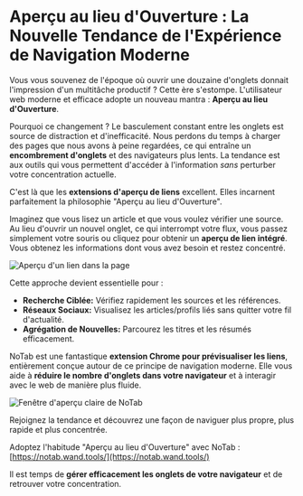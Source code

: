 # Aperçu au lieu d'Ouverture : La Nouvelle Tendance de l'Expérience de Navigation Moderne

Vous vous souvenez de l'époque où ouvrir une douzaine d'onglets donnait l'impression d'un multitâche productif ? Cette ère s'estompe. L'utilisateur web moderne et efficace adopte un nouveau mantra : **Aperçu au lieu d'Ouverture**.

Pourquoi ce changement ? Le basculement constant entre les onglets est source de distraction et d'inefficacité. Nous perdons du temps à charger des pages que nous avons à peine regardées, ce qui entraîne un **encombrement d'onglets** et des navigateurs plus lents. La tendance est aux outils qui vous permettent d'accéder à l'information *sans* perturber votre concentration actuelle.

C'est là que les **extensions d'aperçu de liens** excellent. Elles incarnent parfaitement la philosophie "Aperçu au lieu d'Ouverture".

Imaginez que vous lisez un article et que vous voulez vérifier une source. Au lieu d'ouvrir un nouvel onglet, ce qui interrompt votre flux, vous passez simplement votre souris ou cliquez pour obtenir un **aperçu de lien intégré**. Vous obtenez les informations dont vous avez besoin et restez concentré.

![Aperçu d'un lien dans la page](images/notab1.png)

Cette approche devient essentielle pour :
*   **Recherche Ciblée:** Vérifiez rapidement les sources et les références.
*   **Réseaux Sociaux:** Visualisez les articles/profils liés sans quitter votre fil d'actualité.
*   **Agrégation de Nouvelles:** Parcourez les titres et les résumés efficacement.

NoTab est une fantastique **extension Chrome pour prévisualiser les liens**, entièrement conçue autour de ce principe de navigation moderne. Elle vous aide à **réduire le nombre d'onglets dans votre navigateur** et à interagir avec le web de manière plus fluide.

![Fenêtre d'aperçu claire de NoTab](images/notab2.png)

Rejoignez la tendance et découvrez une façon de naviguer plus propre, plus rapide et plus concentrée.

Adoptez l'habitude "Aperçu au lieu d'Ouverture" avec NoTab : [https://notab.wand.tools/](https://notab.wand.tools/)

Il est temps de **gérer efficacement les onglets de votre navigateur** et de retrouver votre concentration.
